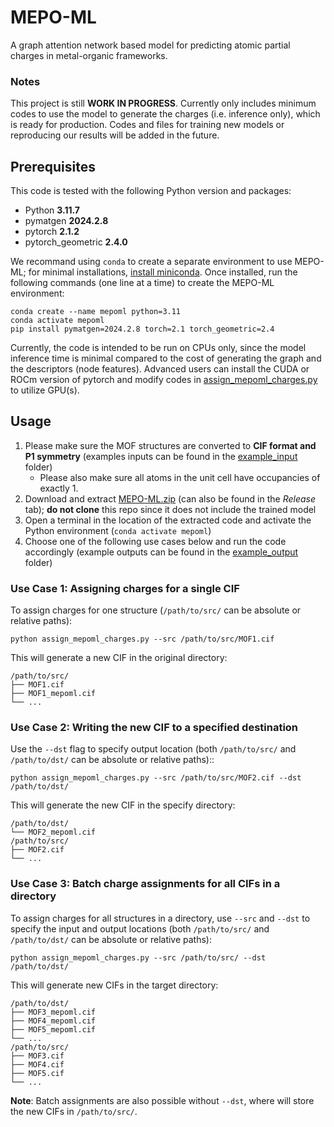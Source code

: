 # MEPO-ML
A graph attention network based model for predicting atomic partial charges in metal-organic frameworks.

### Notes

This project is still **WORK IN PROGRESS**. Currently only includes minimum codes to use the model to generate the charges (i.e. inference only), which is ready for production. Codes and files for training new models or reproducing our results will be added in the future.

## Prerequisites

This code is tested with the following Python version and packages:
- Python **3.11.7**
- pymatgen **2024.2.8**
- pytorch **2.1.2**
- pytorch_geometric **2.4.0**

We recommand using `conda` to create a separate environment to use MEPO-ML; for minimal installations, [install miniconda](https://docs.anaconda.com/free/miniconda/). Once installed, run the following commands (one line at a time) to create the MEPO-ML environment:

```
conda create --name mepoml python=3.11 
conda activate mepoml
pip install pymatgen=2024.2.8 torch=2.1 torch_geometric=2.4
```

Currently, the code is intended to be run on CPUs only, since the model inference time is minimal compared to the cost of generating the graph and the descriptors (node features). Advanced users can install the CUDA or ROCm version of pytorch and modify codes in [assign_mepoml_charges.py](assign_mepoml_charges.py) to utilize GPU(s).

## Usage

1. Please make sure the MOF structures are converted to **CIF format and P1 symmetry** (examples inputs can be found in the [example_input](example_input) folder)
   - Please also make sure all atoms in the unit cell have occupancies of exactly 1.
2. Download and extract [MEPO-ML.zip](https://github.com/uowoolab/MEPO-ML/releases/latest/download/MEPO-ML.zip) (can also be found in the *Release* tab); **do not clone** this repo since it does not include the trained model
3. Open a terminal in the location of the extracted code and activate the Python environment (`conda activate mepoml`)
4. Choose one of the following use cases below and run the code accordingly (example outputs can be found in the [example_output](example_output) folder)


### Use Case 1: Assigning charges for a single CIF

To assign charges for one structure (`/path/to/src/` can be absolute or relative paths):

```
python assign_mepoml_charges.py --src /path/to/src/MOF1.cif
```

This will generate a new CIF in the original directory:

```
/path/to/src/
├── MOF1.cif
├── MOF1_mepoml.cif
└── ...
```

### Use Case 2: Writing the new CIF to a specified destination

Use the `--dst` flag to specify output location (both `/path/to/src/` and `/path/to/dst/` can be absolute or relative paths)::

```
python assign_mepoml_charges.py --src /path/to/src/MOF2.cif --dst /path/to/dst/
```

This will generate the new CIF in the specify directory:

```
/path/to/dst/
└── MOF2_mepoml.cif
/path/to/src/
├── MOF2.cif
└── ...
```

### Use Case 3: Batch charge assignments for all CIFs in a directory

To assign charges for all structures in a directory, use `--src` and `--dst` to specify the input and output locations (both `/path/to/src/` and `/path/to/dst/` can be absolute or relative paths):

```
python assign_mepoml_charges.py --src /path/to/src/ --dst /path/to/dst/
```

This will generate new CIFs in the target directory:

```
/path/to/dst/
├── MOF3_mepoml.cif
├── MOF4_mepoml.cif
├── MOF5_mepoml.cif
└── ...
/path/to/src/
├── MOF3.cif
├── MOF4.cif
├── MOF5.cif
└── ...
```

**Note**: Batch assignments are also possible without `--dst`, where will store the new CIFs in `/path/to/src/`.